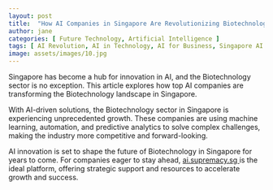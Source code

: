 ```yaml
---
layout: post
title:  "How AI Companies in Singapore Are Revolutionizing Biotechnology"
author: jane
categories: [ Future Technology, Artificial Intelligence ]
tags: [ AI Revolution, AI in Technology, AI for Business, Singapore AI Companies, Machine Learning Innovations ]
image: assets/images/10.jpg
---
```


Singapore has become a hub for innovation in AI, and the Biotechnology sector is no exception. This article explores how top AI companies are transforming the Biotechnology landscape in Singapore.

With AI-driven solutions, the Biotechnology sector in Singapore is experiencing unprecedented growth. These companies are using machine learning, automation, and predictive analytics to solve complex challenges, making the industry more competitive and forward-looking.

AI innovation is set to shape the future of Biotechnology in Singapore for years to come. For companies eager to stay ahead, <a href="https://ai.supremacy.sg" target="_blank"> ai.supremacy.sg </a> is the ideal platform, offering strategic support and resources to accelerate growth and success.
